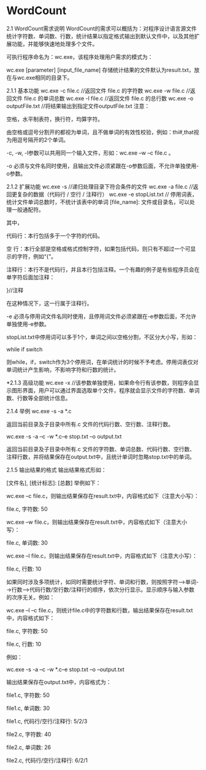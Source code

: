 # WordCount

2.1  WordCount需求说明
WordCount的需求可以概括为：对程序设计语言源文件统计字符数、单词数、行数，统计结果以指定格式输出到默认文件中，以及其他扩展功能，并能够快速地处理多个文件。

可执行程序命名为：wc.exe，该程序处理用户需求的模式为：

wc.exe [parameter] [input_file_name]
存储统计结果的文件默认为result.txt，放在与wc.exe相同的目录下。

2.1.1 基本功能
wc.exe -c file.c     //返回文件 file.c 的字符数
wc.exe -w file.c     //返回文件 file.c 的单词总数
wc.exe -l file.c     //返回文件 file.c 的总行数
wc.exe -o outputFile.txt     //将结果输出到指定文件outputFile.txt
注意：

空格，水平制表符，换行符，均算字符。

由空格或逗号分割开的都视为单词，且不做单词的有效性校验，例如：thi#,that视为用逗号隔开的2个单词。

-c, -w, -l参数可以共用同一个输入文件，形如：wc.exe –w –c file.c 。

-o 必须与文件名同时使用，且输出文件必须紧跟在-o参数后面，不允许单独使用-o参数。 

2.1.2 扩展功能
wc.exe -s            //递归处理目录下符合条件的文件
wc.exe -a file.c     //返回更复杂的数据（代码行 / 空行 / 注释行）
wc.exe -e stopList.txt  // 停用词表，统计文件单词总数时，不统计该表中的单词
[file_name]: 文件或目录名，可以处理一般通配符。

其中，

代码行：本行包括多于一个字符的代码。

空   行：本行全部是空格或格式控制字符，如果包括代码，则只有不超过一个可显示的字符，例如“{”。

注释行：本行不是代码行，并且本行包括注释。一个有趣的例子是有些程序员会在单字符后面加注释：

}//注释

在这种情况下，这一行属于注释行。

-e 必须与停用词文件名同时使用，且停用词文件必须紧跟在-e参数后面，不允许单独使用-e参数。

stopList.txt中停用词可以多于1个，单词之间以空格分割，不区分大小写，形如：

while if switch

则while，if，switch作为3个停用词，在单词统计的时候不予考虑。停用词表仅对单词统计产生影响，不影响字符和行数的统计。

*2.1.3 高级功能
wc.exe -x  //该参数单独使用，如果命令行有该参数，则程序会显示图形界面，用户可以通过界面选取单个文件，程序就会显示文件的字符数、单词数、行数等全部统计信息。
 

2.1.4 举例
wc.exe -s -a *.c

返回当前目录及子目录中所有.c 文件的代码行数、空行数、注释行数。

wc.exe -s -a –c -w *.c–e stop.txt –o output.txt

返回当前目录及子目录中所有.c 文件的字符数、单词总数、代码行数、空行数、注释行数，并将结果保存在output.txt中，且统计单词时忽略stop.txt中的单词。

2.1.5 输出结果的格式
输出结果格式形如：

[文件名], [统计标志]: [总数]
举例如下：

wc.exe –c file.c，则输出结果保存在result.txt中，内容格式如下（注意大小写）：

file.c, 字符数: 50

wc.exe –w file.c，则输出结果保存在result.txt中，内容格式如下（注意大小写）：

file.c, 单词数: 30

wc.exe –l file.c，则输出结果保存在result.txt中，内容格式如下（注意大小写）：

file.c, 行数: 10

 如果同时涉及多项统计，如同时需要统计字符、单词和行数，则按照字符-->单词-->行数-->代码行数/空行数/注释行的顺序，依次分行显示。显示顺序与输入参数的次序无关。例如：

wc.exe –l –c file.c，则统计file.c中的字符数和行数，输出结果保存在result.txt中，内容格式如下：

file.c, 字符数: 50

file.c, 行数: 10

 例如：

wc.exe -s -a –c -w *.c–e stop.txt –o –output.txt

输出结果保存在output.txt中，内容格式为：

file1.c, 字符数: 50

file1.c, 单词数: 30

file1.c, 代码行/空行/注释行: 5/2/3

file2.c, 字符数: 40

file2.c, 单词数: 26

file2.c, 代码行/空行/注释行: 6/2/1
